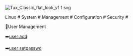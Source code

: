 
![Tux_Classic_flat_look_v1 1 svg](https://github.com/krimsoda/Linux-Notes/assets/160830222/54b23f2e-99c3-45d3-81a7-e90c6d724f95)


Linux # System # Management # Configuration # Security # 

:helicopter:User Management

  :arrow_right:[user add](user_add.sh)

  :arrow_right:[user setpasswd](user_setpasword.sh)

